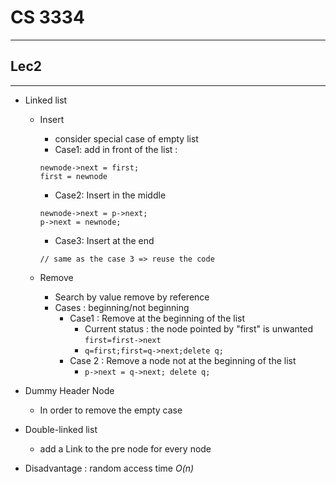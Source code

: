 # CS 3334

---------

## Lec2

---------

* Linked list

  * Insert

    * consider special case of empty list
    * Case1: add in front of the list : 

    ```
    newnode->next = first;
    first = newnode
    ```

    * Case2: Insert in the middle

    ```
    newnode->next = p->next;
    p->next = newnode;
    ```

    * Case3: Insert at the end

    ```
    // same as the case 3 => reuse the code
    ```

  * Remove

    * Search by value remove by reference
    * Cases : beginning/not beginning
      * Case1 : Remove at the beginning of the list
        * Current status : the node pointed by "first" is unwanted ```first=first->next``` 
        * ```q=first;first=q->next;delete q;```
      * Case 2 : Remove a node not at the beginning of the list
        * ```p->next = q->next; delete q;```

* Dummy Header Node

  * In order to remove the empty case

* Double-linked list

  * add a Link to the pre node for every node

* Disadvantage : random access time *O(n)* 

